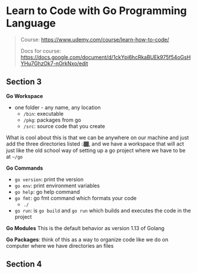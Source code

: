 # Learn to Code with Go Programming Language
> Course: https://www.udemy.com/course/learn-how-to-code/
>
> Docs for course: https://docs.google.com/document/d/1ckYpi6hcRkaBUEk975f54oGsHYHu7GhzOk7-nOrkNxo/edit

## Section 3
**Go Workspace**
- one folder - any name, any location
  - `/bin`: executable
  - `/pkg`: packages from go
  - `/src`: source code that you create

What is cool about this is that we can be anywhere on our machine and just
add the three directories listed 👆🏾, and we have a workspace that will act
just like the old school way of setting up a go project where we have to be at `~/go`

**Go Commands**
- `go version`: print the version
- `go env`: print environment variables
- `go help`: go help command
- `go fmt`: go fmt command which formats your code
    - `./`
- `go run`: is `go build` and `go run` which builds and executes the code in the project


**Go Modules**
This is the default behavior as version 1.13 of Golang

**Go Packages**: think of this as a way to organize code like we do on computer where we have directories an files
## Section 4